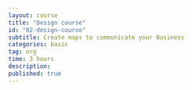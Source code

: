 ```yaml
---
layout: course
title: "Design course"
id: "02-design-course"
subtitle: Create maps to communicate your Business
categories: basic
tag: org
time: 3 hours
description:
published: true
---
```

